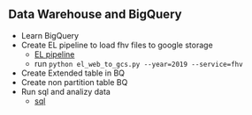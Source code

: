 ## Data Warehouse and BigQuery
* Learn BigQuery
* Create EL pipeline to load fhv files to google storage
  * [EL pipeline](el_web_to_gcs.py)
  * run `python el_web_to_gcs.py --year=2019 --service=fhv`
* Create Extended table in BQ
* Create non partition table BQ
* Run sql and analizy data
  * [sql](big_query.sql)